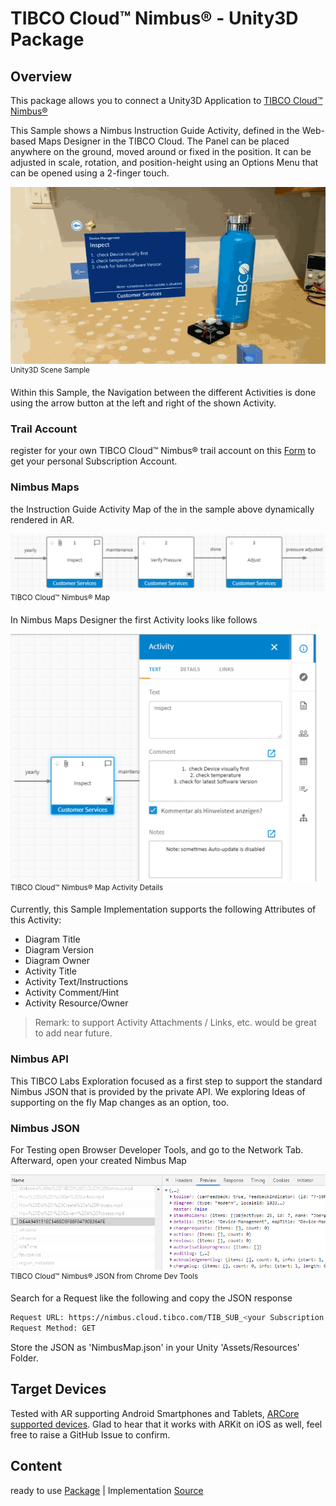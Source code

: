 # TIBCO Cloud™ Nimbus® - Unity3D Package

## Overview
This package allows you to connect a Unity3D Application to [TIBCO Cloud™ Nimbus®](https://www.tibco.com/products/tibco-cloud-nimbus) 

This Sample shows a Nimbus Instruction Guide Activity, defined in the Web-based Maps Designer in the TIBCO Cloud.
The Panel can be placed anywhere on the ground, moved around or fixed in the position. It can be adjusted in scale, rotation, and position-height using an Options Menu that can be opened using a 2-finger touch. 

![alt-text](img/nimbus-maps-AR.gif "Image")
<br><sup>Unity3D Scene Sample</sup>

Within this Sample, the Navigation between the different Activities is done using the arrow button at the left and right of the shown Activity.

### Trail Account
register for your own TIBCO Cloud™ Nimbus® trail account on this [Form](https://www.tibco.com/products/tibco-cloud-nimbus/sign-up) to get your personal Subscription Account.

### Nimbus Maps
the Instruction Guide Activity Map of the in the sample above dynamically rendered in AR.

![alt-text](img/nimbus-map.png "Image")
<br><sup>TIBCO Cloud™ Nimbus® Map</sup>

In Nimbus Maps Designer the first Activity looks like follows

![alt-text](img/nimbus-activity.png "Image")
<br><sup>TIBCO Cloud™ Nimbus® Map Activity Details</sup>

Currently, this Sample Implementation supports the following Attributes of this Activity:

- Diagram Title
- Diagram Version
- Diagram Owner
- Activity Title
- Activity Text/Instructions
- Activity Comment/Hint
- Activity Resource/Owner

> Remark: to support Activity Attachments / Links, etc. would be great to add near future.

### Nimbus API
This TIBCO Labs Exploration focused as a first step to support the standard Nimbus JSON that is provided by the private API.
We exploring Ideas of supporting on the fly Map changes as an option, too.

### Nimbus JSON
For Testing open Browser Developer Tools, and go to the Network Tab. Afterward, open your created Nimbus Map 

![alt-text](img/nimbus-json.png "Image")
<br><sup>TIBCO Cloud™ Nimbus® JSON from Chrome Dev Tools</sup>

Search for a Request like the following and copy the JSON response

```bash
Request URL: https://nimbus.cloud.tibco.com/TIB_SUB_<your Subscription ID>/CtrlWebIsapi.dll/api/process-page/0:<your Nimbus Map ID>
Request Method: GET
```

Store the JSON as 'NimbusMap.json' in your Unity 'Assets/Resources' Folder.

## Target Devices
Tested with AR supporting Android Smartphones and Tablets, [ARCore supported devices](https://developers.google.com/ar/discover/supported-devices).
Glad to hear that it works with ARKit on iOS as well, feel free to raise a GitHub Issue to confirm.

## Content
ready to use [Package](https://github.com/TIBCOSoftware/Augmented-Reality/tree/master/packages/TIBCO-Nimbus/Nimbus-Basic) |
Implementation [Source](https://github.com/TIBCOSoftware/Augmented-Reality/tree/master/sources/TIBCO-Nimbus/Nimbus-Basic/Assets)
